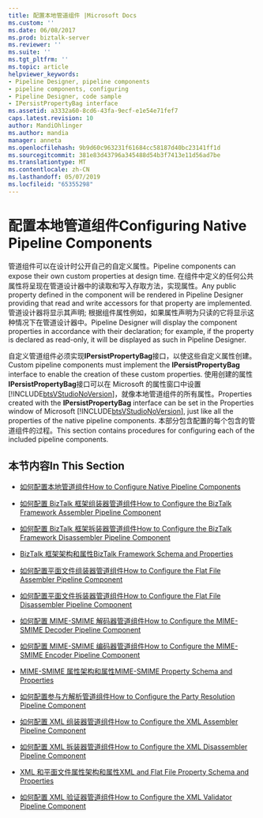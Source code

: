 ```yaml
---
title: 配置本地管道组件 |Microsoft Docs
ms.custom: ''
ms.date: 06/08/2017
ms.prod: biztalk-server
ms.reviewer: ''
ms.suite: ''
ms.tgt_pltfrm: ''
ms.topic: article
helpviewer_keywords:
- Pipeline Designer, pipeline components
- pipeline components, configuring
- Pipeline Designer, code sample
- IPersistPropertyBag interface
ms.assetid: a3332a60-8cd6-43fa-9ecf-e1e54e71fef7
caps.latest.revision: 10
author: MandiOhlinger
ms.author: mandia
manager: anneta
ms.openlocfilehash: 9b9d60c963231f61684cc58187d40bc23141ff1d
ms.sourcegitcommit: 381e83d43796a345488d54b3f7413e11d56ad7be
ms.translationtype: MT
ms.contentlocale: zh-CN
ms.lasthandoff: 05/07/2019
ms.locfileid: "65355298"
---
```

# <a name="configuring-native-pipeline-components"></a><span data-ttu-id="2d4a1-102">配置本地管道组件</span><span class="sxs-lookup"><span data-stu-id="2d4a1-102">Configuring Native Pipeline Components</span></span>
<span data-ttu-id="2d4a1-103">管道组件可以在设计时公开自己的自定义属性。</span><span class="sxs-lookup"><span data-stu-id="2d4a1-103">Pipeline components can expose their own custom properties at design time.</span></span> <span data-ttu-id="2d4a1-104">在组件中定义的任何公共属性将呈现在管道设计器中的读取和写入存取方法，实现属性。</span><span class="sxs-lookup"><span data-stu-id="2d4a1-104">Any public property defined in the component will be rendered in Pipeline Designer providing that read and write accessors for that property are implemented.</span></span> <span data-ttu-id="2d4a1-105">管道设计器将显示其声明; 根据组件属性例如，如果属性声明为只读的它将显示这种情况下在管道设计器中。</span><span class="sxs-lookup"><span data-stu-id="2d4a1-105">Pipeline Designer will display the component properties in accordance with their declaration; for example, if the property is declared as read-only, it will be displayed as such in Pipeline Designer.</span></span>  
  
 <span data-ttu-id="2d4a1-106">自定义管道组件必须实现**IPersistPropertyBag**接口，以使这些自定义属性创建。</span><span class="sxs-lookup"><span data-stu-id="2d4a1-106">Custom pipeline components must implement the **IPersistPropertyBag** interface to enable the creation of these custom properties.</span></span> <span data-ttu-id="2d4a1-107">使用创建的属性**IPersistPropertyBag**接口可以在 Microsoft 的属性窗口中设置[!INCLUDE[btsVStudioNoVersion](../includes/btsvstudionoversion-md.md)]，就像本地管道组件的所有属性。</span><span class="sxs-lookup"><span data-stu-id="2d4a1-107">Properties created with the **IPersistPropertyBag** interface can be set in the Properties window of Microsoft [!INCLUDE[btsVStudioNoVersion](../includes/btsvstudionoversion-md.md)], just like all the properties of the native pipeline components.</span></span> <span data-ttu-id="2d4a1-108">本部分包含配置的每个包含的管道组件的过程。</span><span class="sxs-lookup"><span data-stu-id="2d4a1-108">This section contains procedures for configuring each of the included pipeline components.</span></span>  
  
## <a name="in-this-section"></a><span data-ttu-id="2d4a1-109">本节内容</span><span class="sxs-lookup"><span data-stu-id="2d4a1-109">In This Section</span></span>  
  
-   [<span data-ttu-id="2d4a1-110">如何配置本地管道组件</span><span class="sxs-lookup"><span data-stu-id="2d4a1-110">How to Configure Native Pipeline Components</span></span>](../core/how-to-configure-native-pipeline-components.md)  
  
-   [<span data-ttu-id="2d4a1-111">如何配置 BizTalk 框架组装器管道组件</span><span class="sxs-lookup"><span data-stu-id="2d4a1-111">How to Configure the BizTalk Framework Assembler Pipeline Component</span></span>](../core/how-to-configure-the-biztalk-framework-assembler-pipeline-component.md)  
  
-   [<span data-ttu-id="2d4a1-112">如何配置 BizTalk 框架拆装器管道组件</span><span class="sxs-lookup"><span data-stu-id="2d4a1-112">How to Configure the BizTalk Framework Disassembler Pipeline Component</span></span>](../core/how-to-configure-the-biztalk-framework-disassembler-pipeline-component.md)  
  
-   [<span data-ttu-id="2d4a1-113">BizTalk 框架架构和属性</span><span class="sxs-lookup"><span data-stu-id="2d4a1-113">BizTalk Framework Schema and Properties</span></span>](../core/biztalk-framework-schema-and-properties.md)  
  
-   [<span data-ttu-id="2d4a1-114">如何配置平面文件组装器管道组件</span><span class="sxs-lookup"><span data-stu-id="2d4a1-114">How to Configure the Flat File Assembler Pipeline Component</span></span>](../core/how-to-configure-the-flat-file-assembler-pipeline-component.md)  
  
-   [<span data-ttu-id="2d4a1-115">如何配置平面文件拆装器管道组件</span><span class="sxs-lookup"><span data-stu-id="2d4a1-115">How to Configure the Flat File Disassembler Pipeline Component</span></span>](../core/how-to-configure-the-flat-file-disassembler-pipeline-component.md)  
  
-   [<span data-ttu-id="2d4a1-116">如何配置 MIME-SMIME 解码器管道组件</span><span class="sxs-lookup"><span data-stu-id="2d4a1-116">How to Configure the MIME-SMIME Decoder Pipeline Component</span></span>](../core/how-to-configure-the-mime-smime-decoder-pipeline-component.md)  
  
-   [<span data-ttu-id="2d4a1-117">如何配置 MIME-SMIME 编码器管道组件</span><span class="sxs-lookup"><span data-stu-id="2d4a1-117">How to Configure the MIME-SMIME Encoder Pipeline Component</span></span>](../core/how-to-configure-the-mime-smime-encoder-pipeline-component.md)  
  
-   [<span data-ttu-id="2d4a1-118">MIME-SMIME 属性架构和属性</span><span class="sxs-lookup"><span data-stu-id="2d4a1-118">MIME-SMIME Property Schema and Properties</span></span>](../core/mime-smime-property-schema-and-properties.md)  
  
-   [<span data-ttu-id="2d4a1-119">如何配置参与方解析管道组件</span><span class="sxs-lookup"><span data-stu-id="2d4a1-119">How to Configure the Party Resolution Pipeline Component</span></span>](../core/how-to-configure-the-party-resolution-pipeline-component.md)  
  
-   [<span data-ttu-id="2d4a1-120">如何配置 XML 组装器管道组件</span><span class="sxs-lookup"><span data-stu-id="2d4a1-120">How to Configure the XML Assembler Pipeline Component</span></span>](../core/how-to-configure-the-xml-assembler-pipeline-component.md)  
  
-   [<span data-ttu-id="2d4a1-121">如何配置 XML 拆装器管道组件</span><span class="sxs-lookup"><span data-stu-id="2d4a1-121">How to Configure the XML Disassembler Pipeline Component</span></span>](../core/how-to-configure-the-xml-disassembler-pipeline-component.md)  
  
-   [<span data-ttu-id="2d4a1-122">XML 和平面文件属性架构和属性</span><span class="sxs-lookup"><span data-stu-id="2d4a1-122">XML and Flat File Property Schema and Properties</span></span>](../core/xml-and-flat-file-property-schema-and-properties.md)  
  
-   [<span data-ttu-id="2d4a1-123">如何配置 XML 验证器管道组件</span><span class="sxs-lookup"><span data-stu-id="2d4a1-123">How to Configure the XML Validator Pipeline Component</span></span>](../core/how-to-configure-the-xml-validator-pipeline-component.md)